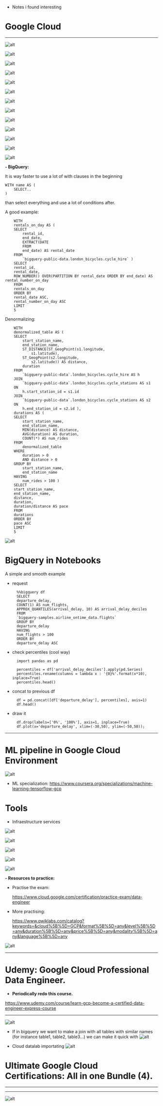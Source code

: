 - Notes i found interesting

# Google Cloud

--------------------------

![alt](pics/elt_tools.png " ")

![alt](pics/etl_pipeline_dataflow.png " ")

![alt](pics/etl_sketch.png " ")

![alt](pics/dataflow_read_from.png " ")

![alt](pics/streaming_data_processing.png " ")

![alt](pics/streaming_pros.png " ")

![alt](pics/pub-sub.png " ")

![alt](pics/pub-sub_pipeline.png " ")

![alt](pics/pub-sub_publish-subscribe.png " ")

![alt](pics/pub-sub_pull-push.png " ")

![alt](pics/cloud_dataflow_windowing.png " ")

![alt](pics/bigtable_uses.png " ")


![alt](pics/bigtable_performance.png " ")

**- BigQuery:**

It is way faster to use a lot of with clauses in the beginning

    WITH name AS (
        SELECT..
    )

than select everything and use a lot of conditions after.

A good example:

        WITH
        rentals_on_day AS (
        SELECT
            rental_id,
            end_date,
            EXTRACT(DATE
            FROM
            end_date) AS rental_date
        FROM
            `bigquery-public-data.london_bicycles.cycle_hire` )
        SELECT
        rental_id,
        rental_date,
        ROW_NUMBER() OVER(PARTITION BY rental_date ORDER BY end_date) AS rental_number_on_day
        FROM
        rentals_on_day
        ORDER BY
        rental_date ASC,
        rental_number_on_day ASC
        LIMIT
        5

Denormalizing:

        WITH
        denormalized_table AS (
        SELECT
            start_station_name,
            end_station_name,
            ST_DISTANCE(ST_GeogPoint(s1.longitude,
                s1.latitude),
            ST_GeogPoint(s2.longitude,
                s2.latitude)) AS distance,
            duration
        FROM
            `bigquery-public-data`.london_bicycles.cycle_hire AS h
        JOIN
            `bigquery-public-data`.london_bicycles.cycle_stations AS s1
        ON
            h.start_station_id = s1.id
        JOIN
            `bigquery-public-data`.london_bicycles.cycle_stations AS s2
        ON
            h.end_station_id = s2.id ),
        durations AS (
        SELECT
            start_station_name,
            end_station_name,
            MIN(distance) AS distance,
            AVG(duration) AS duration,
            COUNT(*) AS num_rides
        FROM
            denormalized_table
        WHERE
            duration > 0
            AND distance > 0
        GROUP BY
            start_station_name,
            end_station_name
        HAVING
            num_rides > 100 )
        SELECT
        start_station_name,
        end_station_name,
        distance,
        duration,
        duration/distance AS pace
        FROM
        durations
        ORDER BY
        pace ASC
        LIMIT
        5

![alt](pics/bigquery_improvements.png " ")

# BigQuery in Notebooks

A simple and smooth example

- request

        %%bigquery df
        SELECT
        departure_delay,
        COUNT(1) AS num_flights,
        APPROX_QUANTILES(arrival_delay, 10) AS arrival_delay_deciles
        FROM
        `bigquery-samples.airline_ontime_data.flights`
        GROUP BY
        departure_delay
        HAVING
        num_flights > 100
        ORDER BY
        departure_delay ASC


- check percentiles (cool way)

        import pandas as pd

        percentiles = df['arrival_delay_deciles'].apply(pd.Series)
        percentiles.rename(columns = lambda x : '{0}%'.format(x*10), inplace=True)
        percentiles.head()

- concat to previous df

        df = pd.concat([df['departure_delay'], percentiles], axis=1)
        df.head()

- draw it

        df.drop(labels=['0%', '100%'], axis=1, inplace=True)
        df.plot(x='departure_delay', xlim=(-30,50), ylim=(-50,50));

------------------------------------------

# ML pipeline in Google Cloud Environment 

![alt](pics/ml_pipeline.png " ")

- ML specialization:
https://www.coursera.org/specializations/machine-learning-tensorflow-gcp

# Tools

- Infraestructure services

![alt](pics/infraestructure_services.png " ")

![alt](pics/data_in.png " ")

![alt](pics/storage_options.png " ")

![alt](pics/storage_options2.png " ")

![alt](pics/data_processing.png " ")


**- Resources to practice:** 

- Practise the exam:

    https://www.cloud.google.com/certification/practice-exam/data-engineer

- More practising:

    https://www.qwiklabs.com/catalog?keywords=&cloud%5B%5D=GCP&format%5B%5D=any&level%5B%5D=any&duration%5B%5D=any&price%5B%5D=any&modality%5B%5D=any&language%5B%5D=any


![alt](pics/final_tips.png " ")

---------------------------

# Udemy:   Google Cloud Professional Data Engineer. 

- **Periodically redo this course.** 

https://www.udemy.com/course/learn-gcp-become-a-certified-data-engineer-express-course 



----------------------------

![alt](pics/storage_options3.png " ")


- If in bigquery we want to make a join with all tables with similar names (for instance table1, table2, table3...) we can make it quick with 
![alt](pics/bigquery_wilcard1.png " ")

- Cloud datalab importating
![alt](pics/cloud_datalab.png " ")


# Ultimate Google Cloud Certifications: All in one Bundle (4).







-------------------------------------
-------------------------------------



![alt](pics/mrdogscience.jpeg)